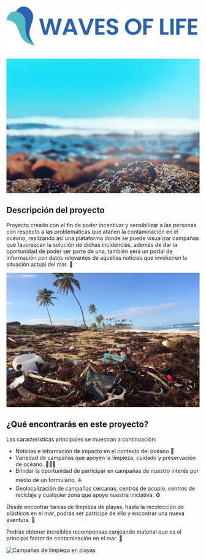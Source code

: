 <meta name="viewport" content="width=device-width, initial-scale=1.0">

# <img alt="rename_screenshot" src="/images/logo_wl.png">

<img width="1000" height="350" alt="rename_screenshot" src="/images/playa.jpg">

## Descripción del proyecto
Proyecto creado con el fin de poder incentivar y sensibilizar a las personas con respecto a las problemáticas que atañen la contaminación en el océano,  realizando así una plataforma donde se puede visualizar campañas que favorezcan la solución de dichas incidencias, además de dar la oportunidad de poder ser parte de una, también será un portal de información con datos relevantes de aquellas noticias que involucren la situación actual del mar. 🌊

<img width="1000" height="350" alt="Contaminación en playas" src="/images/contaminacion.jpg">

## ¿Qué encontrarás en este proyecto?
Las características principales se muestran a continuación:
- Noticias e información de impacto en el contexto del océano 📰
- Variedad de campañas que apoyen la limpieza, cuidado y preservación de océano. 🧑‍🤝‍🧑
- Brindar la oportunidad de participar en campañas de nuestro interés por medio de un formulario. ⛵
- Geolocalización de campañas cercanas, centros de acopio, centros de reciclaje y cualquier zona que apoye nuestra iniciativa. ♻️

Desde encontrar tareas de limpieza de playas, hasta la recolección de plásticos en el mar, podrás ser participe de ello y encontrar una nueva aventura. 🧍

Podrás obtener increíbles recompensas canjeando material que es el principal factor de contaminación en el mar. 🥇

<img width="1000" height="400" alt="Campañas de limpieza en playas" src="/images/campañas.jpg">
